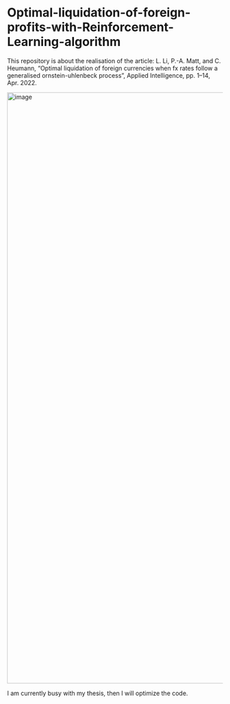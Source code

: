 # Optimal-liquidation-of-foreign-profits-with-Reinforcement-Learning-algorithm

This repository is about the realisation of the article: L. Li, P.-A. Matt, and C. Heumann, “Optimal liquidation of foreign currencies when fx rates follow a generalised ornstein-uhlenbeck process”, Applied Intelligence, pp. 1–14, Apr. 2022.

<img width="1377" alt="image" src="https://user-images.githubusercontent.com/25768931/178138518-8345f78d-228b-4335-8458-267c36e59218.png">

I am currently busy with my thesis, then I will optimize the code. 
